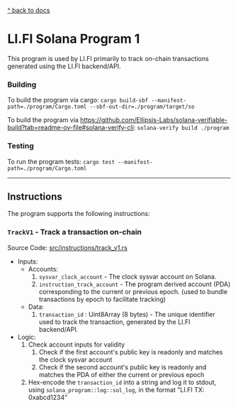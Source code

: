 [^ back to docs](../README.md)

# LI.FI Solana Program 1
This program is used by LI.FI primarily to track on-chain transactions generated using the LI.FI backend/API.

### Building
To build the program via cargo: ```cargo build-sbf --manifest-path=./program/Cargo.toml --sbf-out-dir=./program/target/so```

To build the program via https://github.com/Ellipsis-Labs/solana-verifiable-build?tab=readme-ov-file#solana-verify-cli: ```solana-verify build ./program```

### Testing
To run the program tests: ```cargo test --manifest-path=./program/Cargo.toml```

---------------

## Instructions
The program supports the following instructions:

### `TrackV1` - Track a transaction on-chain
Source Code: [src/instructions/track_v1.rs](./program/src/instructions/track_v1.rs)
- Inputs: 
    - Accounts:
      1. `sysvar_clock_account` - The clock sysvar account on Solana.
      2. `instruction_track_account` - The program derived account (PDA) corresponding to the current or previous epoch.
        (used to bundle transactions by epoch to facilitate tracking)
    - Data:
      1. `transaction_id` : Uint8Array (8 bytes) - The unique identifier used to track the transaction,
         generated by the LI.FI backend/API.
- Logic:
  1. Check account inputs for validity
     1. Check if the first account's public key is readonly and matches the clock sysvar account
     2. Check if the second account's public key is readonly and matches the PDA of either the current or previous epoch
  2. Hex-encode the `transaction_id` into a string and log it to stdout, using `solana_program::log::sol_log`, 
     in the format "LI.FI TX: 0xabcd1234"